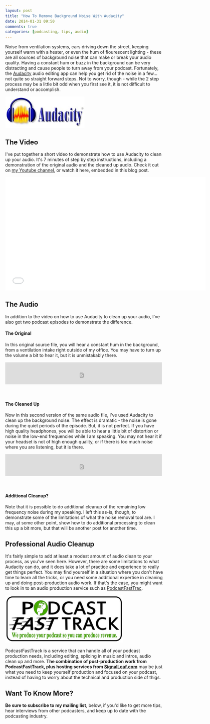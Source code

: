 ```yaml
---
layout: post
title: "How To Remove Background Noise With Audacity"
date: 2014-01-31 09:50
comments: true
categories: [podcasting, tips, audio]
---
```


Noise from ventilation systems, cars driving down the street, 
keeping yourself warm with a heater, or even the hum of
flourescent lighting - these are all sources of background 
noise that can make or break your audio quality. Having a
constant hum or buzz in the background can be very distracting
and cause people to turn away from your podcast. Fortunately,
the [Audacity](http://audacity.sourceforge.net/) audio 
editing app can help you get rid of the noise in a few... 
not quite so straight forward steps. Not to worry, though - 
while the 2 step process may be a little bit odd when you 
first see it, it is not difficult to understand or accomplish.

[![](/images/blog_posts/Audacity-logo.jpg)](http://audacity.sourceforge.net)

<!-- more -->

## The Video

I've put together a short video to demonstrate how to use
Audacity to clean up your audio. It's 7 minutes of step by
step instructions, including a demonstration of the original
audio and the cleaned up audio. Check it out on 
[my Youtube channel](http://www.youtube.com/watch?v=sT-Yk9zHKf4), 
or watch it here, embedded in this blog post.

<iframe width="640" height="360" src="//www.youtube-nocookie.com/embed/sT-Yk9zHKf4?rel=0" frameborder="0" allowfullscreen></iframe>

## The Audio

In addition to the video on how to use Audacity to clean up
your audio, I've also got two podcast episodes to demonstrate
the difference. 

#### The Original

In this original source file, you will hear a constant hum
in the background, from a ventilation intake right outside of
my office. You may have to turn up the volume a bit to hear
it, but it is unmistakably there. 

<iframe src="http://media.signalleaf.com/player/Signals-And-Leaves-Special-Editions/52ebcc6c4d17c40200000010/" width="500" height="70" frameborder="0"></iframe>

&nbsp;

#### The Cleaned Up

Now in this second version of the same audio file, I've used
Audacity to clean up the background noise. The effect is
dramatic - the noise is gone during the quiet periods of the
episode. But, it is not perfect. If you have high quality
headphones, you will be able to hear a little bit of 
distortion or noise in the low-end frequencies while I am
speaking. You may not hear it if your headset is not of
high enough quality, or if there is too much noise where you
are listening, but it is there.

<iframe src="http://media.signalleaf.com/player/Signals-And-Leaves-Special-Editions/52ebccbd4d17c40200000012/" width="500" height="70" frameborder="0"></iframe>

&nbsp;

#### Additional Cleanup?

Note that it is possible to do additional cleanup of the
remaining low frequency noise during my speaking. I left this 
as-is, though, to demonstrate some of the limitations of what 
the noise removal tool are. I may, at some other point, show 
how to do additional processing to clean this up a bit more, 
but that will be another post for another time.

## Professional Audio Cleanup

It's fairly simple to add at least a modest amount of audio
clean to your process, as you've seen here. However, there
are some limitations to what Audacity can do, and it does take
a lot of practice and experience to really get things perfect.
You may find yourself in a situation where you don't have time
to learn all the tricks, or you need some additional expertise
in cleaning up and doing post-production audio work. If that's
the case, you might want to look in to an audio production
service such as [PodcastFastTrac](http://www.podcastfasttrack.com/).

[![](/images/blog_posts/podcastfasttrack.png)](http://www.podcastfasttrack.com/)

PodcastFastTrack is a service that can handle all of your 
podcast production needs, including editing, splicing in music 
and intros, audio clean up and more. **The combination of 
post-production work from PodcastFastTrack, plus hosting 
services from [SignalLeaf.com](http://signalleaf.com)** may be
just what you need to keep yourself production and focused on 
your podcast, instead of having to worry about the technical 
and production side of thigs.

## Want To Know More?

**Be sure to subscribe to my mailing list**, below, if you'd like
to get more tips, hear interviews from other podcasters, and
keep up to date with the podcasting industry.
